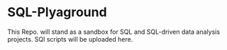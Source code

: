 # SQL-Plyaground
This Repo. will stand as a sandbox for SQL and SQL-driven data analysis projects. SQl scripts will be uploaded here.
